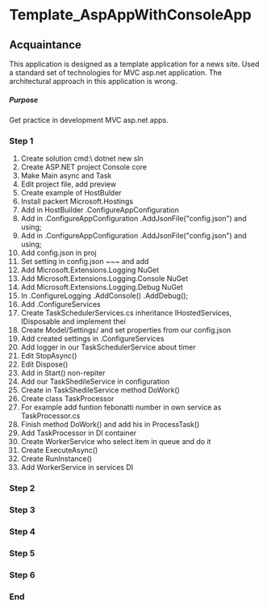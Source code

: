 # Template_AspAppWithConsoleApp

## Acquaintance ##
This application is designed as a template application for a news site. Used a standard set of technologies for MVC asp.net application. 
The architectural approach in this application is wrong.

##### Purpose #####
Get practice in development MVC asp.net apps.

### Step 1 ###

1.  Create solution cmd:\ dotnet new sln
2.  Create ASP.NET project Console core
3.  Make Main async and Task
4.  Edit project file, add <LangVersion>preview</LangVersion>
5.  Create example of HostBulder
6.  Install packert Microsoft.Hostings
7.  Add in HostBuilder .ConfigureAppConfiguration
8.  Add in .ConfigureAppConfiguration .AddJsonFile("config.json") and using;
9.  Add in .ConfigureAppConfiguration .AddJsonFile("config.json") and using;
10. Add config.json in proj
11. Set setting in config.json ~~~ and add <Content Include="**\*.json" Exclude="bin\**\*; obj\**\*" CopyToOutputDirectory="PreserveNewest" />
12. Add Microsoft.Extensions.Logging NuGet
13. Add Microsoft.Extensions.Logging.Console NuGet
14. Add Microsoft.Extensions.Logging.Debug NuGet
15. In .ConfigureLogging .AddConsole() .AddDebug();
16. Add .ConfigureServices
17. Create TaskSchedulerServices.cs inheritance IHostedServices, IDisposable and implement thei
18. Create Model/Settings/ and set properties from our config.json
19. Add created settings in .ConfigureServices
20. Add logger in our TaskSchedulerService about timer
21. Edit StopAsync() 
22. Edit Dispose() 
23. Add in Start() non-repiter  
24. Add our TaskShedileService in configuration
25. Create in TaskShedileService method DoWork()
26. Create class TaskProcessor  
27. For example add funtion febonatti number in own service as TaskProcessor.cs
28. Finish method DoWork() and add his in ProcessTask()
29. Add TaskProcessor in DI container
30. Create WorkerService who select item in queue and do it
31. Create ExecuteAsync() 
32. Create RunInstance()
33. Add WorkerService in services DI


### Step 2 ###


### Step 3 ###


### Step 4 ###


### Step 5 ###


### Step 6 ###


### End ###
